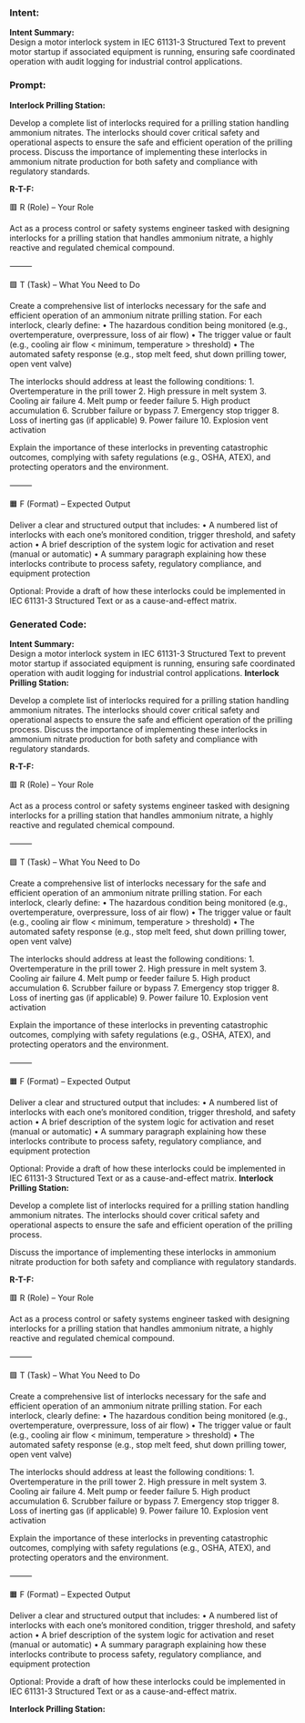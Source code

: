 ### Intent:
**Intent Summary:**  
Design a motor interlock system in IEC 61131-3 Structured Text to prevent motor startup if associated equipment is running, ensuring safe coordinated operation with audit logging for industrial control applications.

### Prompt:
**Interlock Prilling Station:**

Develop a complete list of interlocks required for a prilling station handling ammonium nitrates. The interlocks should cover critical safety and operational aspects to ensure the safe and efficient operation of the prilling process. Discuss the importance of implementing these interlocks in ammonium nitrate production for both safety and compliance with regulatory standards.

**R-T-F:**

🟥 R (Role) – Your Role

Act as a process control or safety systems engineer tasked with designing interlocks for a prilling station that handles ammonium nitrate, a highly reactive and regulated chemical compound.

⸻

🟩 T (Task) – What You Need to Do

Create a comprehensive list of interlocks necessary for the safe and efficient operation of an ammonium nitrate prilling station. For each interlock, clearly define:
	•	The hazardous condition being monitored (e.g., overtemperature, overpressure, loss of air flow)
	•	The trigger value or fault (e.g., cooling air flow < minimum, temperature > threshold)
	•	The automated safety response (e.g., stop melt feed, shut down prilling tower, open vent valve)

The interlocks should address at least the following conditions:
	1.	Overtemperature in the prill tower
	2.	High pressure in melt system
	3.	Cooling air failure
	4.	Melt pump or feeder failure
	5.	High product accumulation
	6.	Scrubber failure or bypass
	7.	Emergency stop trigger
	8.	Loss of inerting gas (if applicable)
	9.	Power failure
	10.	Explosion vent activation

Explain the importance of these interlocks in preventing catastrophic outcomes, complying with safety regulations (e.g., OSHA, ATEX), and protecting operators and the environment.

⸻

🟧 F (Format) – Expected Output

Deliver a clear and structured output that includes:
	•	A numbered list of interlocks with each one’s monitored condition, trigger threshold, and safety action
	•	A brief description of the system logic for activation and reset (manual or automatic)
	•	A summary paragraph explaining how these interlocks contribute to process safety, regulatory compliance, and equipment protection

Optional: Provide a draft of how these interlocks could be implemented in IEC 61131-3 Structured Text or as a cause-and-effect matrix.

### Generated Code:
**Intent Summary:**  
Design a motor interlock system in IEC 61131-3 Structured Text to prevent motor startup if associated equipment is running, ensuring safe coordinated operation with audit logging for industrial control applications.
**Interlock Prilling Station:**

Develop a complete list of interlocks required for a prilling station handling ammonium nitrates. The interlocks should cover critical safety and operational aspects to ensure the safe and efficient operation of the prilling process. Discuss the importance of implementing these interlocks in ammonium nitrate production for both safety and compliance with regulatory standards.

**R-T-F:**

🟥 R (Role) – Your Role

Act as a process control or safety systems engineer tasked with designing interlocks for a prilling station that handles ammonium nitrate, a highly reactive and regulated chemical compound.

⸻

🟩 T (Task) – What You Need to Do

Create a comprehensive list of interlocks necessary for the safe and efficient operation of an ammonium nitrate prilling station. For each interlock, clearly define:
	•	The hazardous condition being monitored (e.g., overtemperature, overpressure, loss of air flow)
	•	The trigger value or fault (e.g., cooling air flow < minimum, temperature > threshold)
	•	The automated safety response (e.g., stop melt feed, shut down prilling tower, open vent valve)

The interlocks should address at least the following conditions:
	1.	Overtemperature in the prill tower
	2.	High pressure in melt system
	3.	Cooling air failure
	4.	Melt pump or feeder failure
	5.	High product accumulation
	6.	Scrubber failure or bypass
	7.	Emergency stop trigger
	8.	Loss of inerting gas (if applicable)
	9.	Power failure
	10.	Explosion vent activation

Explain the importance of these interlocks in preventing catastrophic outcomes, complying with safety regulations (e.g., OSHA, ATEX), and protecting operators and the environment.

⸻

🟧 F (Format) – Expected Output

Deliver a clear and structured output that includes:
	•	A numbered list of interlocks with each one’s monitored condition, trigger threshold, and safety action
	•	A brief description of the system logic for activation and reset (manual or automatic)
	•	A summary paragraph explaining how these interlocks contribute to process safety, regulatory compliance, and equipment protection

Optional: Provide a draft of how these interlocks could be implemented in IEC 61131-3 Structured Text or as a cause-and-effect matrix.	**Interlock Prilling Station:**

Develop a complete list of interlocks required for a prilling station handling ammonium nitrates. The interlocks should cover critical safety and operational aspects to ensure the safe and efficient operation of the prilling process.

Discuss the importance of implementing these interlocks in ammonium nitrate production for both safety and compliance with regulatory standards.

**R-T-F:**

🟥 R (Role) – Your Role

Act as a process control or safety systems engineer tasked with designing interlocks for a prilling station that handles ammonium nitrate, a highly reactive and regulated chemical compound.

⸻

🟩 T (Task) – What You Need to Do

Create a comprehensive list of interlocks necessary for the safe and efficient operation of an ammonium nitrate prilling station. For each interlock, clearly define:
	•	The hazardous condition being monitored (e.g., overtemperature, overpressure, loss of air flow)
	•	The trigger value or fault (e.g., cooling air flow < minimum, temperature > threshold)
	•	The automated safety response (e.g., stop melt feed, shut down prilling tower, open vent valve)

The interlocks should address at least the following conditions:
	1.	Overtemperature in the prill tower
	2.	High pressure in melt system
	3.	Cooling air failure
	4.	Melt pump or feeder failure
	5.	High product accumulation
	6.	Scrubber failure or bypass
	7.	Emergency stop trigger
	8.	Loss of inerting gas (if applicable)
	9.	Power failure
	10.	Explosion vent activation

Explain the importance of these interlocks in preventing catastrophic outcomes, complying with safety regulations (e.g., OSHA, ATEX), and protecting operators and the environment.

⸻

🟧 F (Format) – Expected Output

Deliver a clear and structured output that includes:
	•	A numbered list of interlocks with each one’s monitored condition, trigger threshold, and safety action
	•	A brief description of the system logic for activation and reset (manual or automatic)
	•	A summary paragraph explaining how these interlocks contribute to process safety, regulatory compliance, and equipment protection

Optional: Provide a draft of how these interlocks could be implemented in IEC 61131-3 Structured Text or as a cause-and-effect matrix.

**Interlock Prilling Station:**
